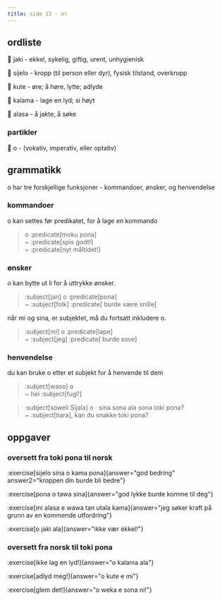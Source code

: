 ```yaml
---
title: side 13 - o! 
---
```

## ordliste

󱤐 jaki - ekkel, sykelig, giftig, urent, unhygienisk

󱥛 sijelo - kropp (til person eller dyr), fysisk tilstand, overkropp

󱤠 kute - øre; å høre, lytte; adlyde

󱤕 kalama - lage en lyd; si høyt

󱤃 alasa - å jakte, å søke

### partikler

󱥄 o - (vokativ, imperativ, eller optativ)

## grammatikk
o har tre forskjellige funksjoner - kommandoer, ønsker, og henvendelse 

### kommandoer
o kan settes før predikatet, for å lage en kommando

> o :predicate[moku pona] \
> ~ :predicate[spis godt!] \
> ~ :predicate[nyt måltidet!]

### ønsker

o kan bytte ut li for å uttrykke ønsker.

> :subject[jan] o :predicate[pona] \
> ~ :subject[folk] :predicate[ burde være snille]

 når mi og sina, er subjektet, må du fortsatt inkludere o. 

> :subject[mi] o :predicate[lape] \
> ~ :subject[jeg] :predicate[ burde sove]

### henvendelse
du kan bruke o etter et subjekt for å henvende til dem

> :subject[waso] o \
> ~ hei :subject[fugl!]

> :subject[soweli Sijala] o · sina sona ala sona toki pona? \
> ~ :subject[tiara], kan du snakke toki pona?

## oppgaver
### oversett fra toki pona til norsk 
:exercise[sijelo sina o kama pona]{answer="god bedring" answer2="kroppen din burde bli bedre"}

:exercise[pona o tawa sina]{answer="god lykke burde komme til deg"}

:exercise[mi alasa e wawa tan utala kama]{answer="jeg søker kraft på grunn av en kommende utfordring"}

:exercise[o jaki ala]{answer="ikke vær ekkel!"}

### oversett fra norsk til toki pona
:exercise[ikke lag en lyd!]{answer="o kalama ala"}

:exercise[adlyd meg!]{answer="o kute e mi"}

:exercise[glem det!]{answer="o weka e sona ni!"}